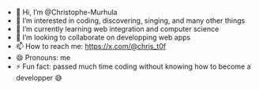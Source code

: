 - 👋 Hi, I’m @Christophe-Murhula
- 👀 I’m interested in coding, discovering, singing, and many other things
- 🌱 I’m currently learning web integration and computer science
- 💞️ I’m looking to collaborate on developping web apps
- 📫 How to reach me: https://x.com/@chris_t0f
- 😄 Pronouns: me
- ⚡ Fun fact: passed much time coding without knowing how to become a developper 😅

<!---
Christophe-murhula/Christophe-murhula is a ✨ special ✨ repository because its `README.md` (this file) appears on your GitHub profile.
You can click the Preview link to take a look at your changes.
--->
